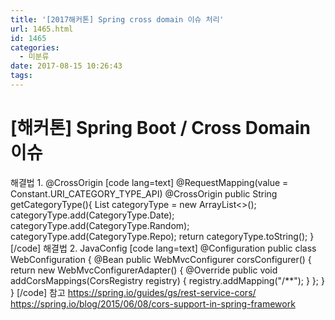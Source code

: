 ```yaml
---
title: '[2017해커톤] Spring cross domain 이슈 처리'
url: 1465.html
id: 1465
categories:
  - 미분류
date: 2017-08-15 10:26:43
tags:
---
```


\[해커톤\] Spring Boot / Cross Domain 이슈
=====================================

해결법 1\. @CrossOrigin \[code lang=text\] @RequestMapping(value = Constant.URI\_CATEGORY\_TYPE_API) @CrossOrigin public String getCategoryType(){ List<Enum> categoryType = new ArrayList<>(); categoryType.add(CategoryType.Date); categoryType.add(CategoryType.Random); categoryType.add(CategoryType.Repo); return categoryType.toString(); } \[/code\] 해결법 2. JavaConfig \[code lang=text\] @Configuration public class WebConfiguration { @Bean public WebMvcConfigurer corsConfigurer() { return new WebMvcConfigurerAdapter() { @Override public void addCorsMappings(CorsRegistry registry) { registry.addMapping("/**"); } }; } } \[/code\] 참고 https://spring.io/guides/gs/rest-service-cors/ https://spring.io/blog/2015/06/08/cors-support-in-spring-framework